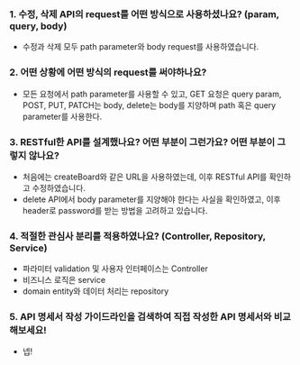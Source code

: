 ### 1. 수정, 삭제 API의 request를 어떤 방식으로 사용하셨나요? (param, query, body)
 - 수정과 삭제 모두 path parameter와 body request를 사용하였습니다.
### 2. 어떤 상황에 어떤 방식의 request를 써야하나요?
 - 모든 요청에서 path parameter를 사용할 수 있고, GET 요청은 query param, POST, PUT, PATCH는 body, delete는 body를 지양하며 path 혹은 query parameter를 사용한다.
### 3. RESTful한 API를 설계했나요? 어떤 부분이 그런가요? 어떤 부분이 그렇지 않나요?
 - 처음에는 createBoard와 같은 URL을 사용하였는데, 이후 RESTful API를 확인하고 수정하였습니다.
 - delete API에서 body parameter를 지양해야 한다는 사실을 확인하였고, 이후 header로 password를 받는 방법을 고려하고 있습니다. 
### 4. 적절한 관심사 분리를 적용하였나요? (Controller, Repository, Service)
 - 파라미터 validation 및 사용자 인터페이스는 Controller
 - 비즈니스 로직은 service
 - domain entity와 데이터 처리는 repository
### 5. API 명세서 작성 가이드라인을 검색하여 직접 작성한 API 명세서와 비교해보세요!
 - 넵!